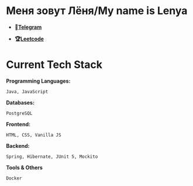 # Меня зовут Лёня/My name is Lenya

- **💩[Telegram](https://t.me/XthaThug)**

- **🏆[Leetcode](https://leetcode.com/u/xhosh256/)**

# Current Tech Stack

**Programming Languages:**

```Java, JavaScript```

**Databases:**

```PostgreSQL```

**Frontend:**

```HTML, CSS, Vanilla JS```

**Backend:**

```Spring, Hibernate, JUnit 5, Mockito```

**Tools & Others**

```Docker```
